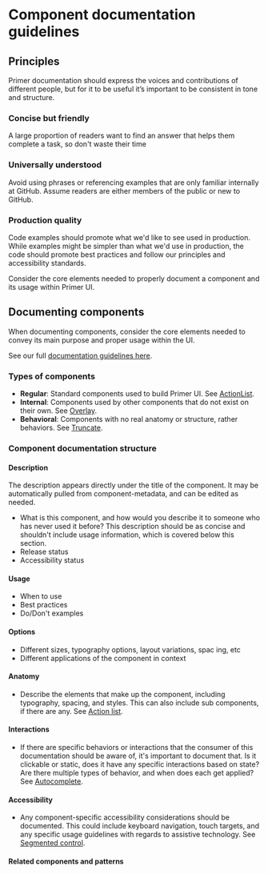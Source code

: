 # Component documentation guidelines

## Principles

Primer documentation should express the voices and contributions of different people, but for it to be useful it’s important to be consistent in tone and structure.

### Concise but friendly

A large proportion of readers want to find an answer that helps them complete a task, so don't waste their time

### Universally understood

Avoid using phrases or referencing examples that are only familiar internally at GitHub. Assume readers are either members of the public or new to GitHub.

### Production quality

Code examples should promote what we'd like to see used in production. While examples might be simpler than what we'd use in production, the code should promote best practices and follow our principles and accessibility standards.

Consider the core elements needed to properly document a component and its usage within Primer UI.

## Documenting components

When documenting components, consider the core elements needed to convey its main purpose and proper usage within the UI.

See our full [documentation guidelines here](https://primer.style/contribute/documentation/).

### Types of components

- **Regular**: Standard components used to build Primer UI. See [ActionList](/components/action-list).
- **Internal**: Components used by other components that do not exist on their own. See [Overlay](/../components/overlay).
- **Behavioral**: Components with no real anatomy or structure, rather behaviors. See [Truncate](/../components/truncate).

### Component documentation structure

#### Description

The description appears directly under the title of the component. It may be automatically pulled from component-metadata, and can be edited as needed.

- What is this component, and how would you describe it to someone who has never used it before? This description should be as concise and shouldn't include usage information, which is covered below this section.
- Release status
- Accessibility status

#### Usage

- When to use
- Best practices
- Do/Don't examples

#### Options

- Different sizes, typography options, layout variations, spac
  ing, etc
- Different applications of the component in context

#### Anatomy

- Describe the elements that make up the component, including typography, spacing, and styles. This can also include sub components, if there are any. See [Action list](/components/action-list#anatomy).

#### Interactions

- If there are specific behaviors or interactions that the consumer of this documentation should be aware of, it's important to document that. Is it clickable or static, does it have any specific interactions based on state? Are there multiple types of behavior, and when does each get applied? See [Autocomplete](/components/autocomplete#sort-and-filter-behavior).

#### Accessibility

- Any component-specific accessibility considerations should be documented. This could include keyboard navigation, touch targets, and any specific usage guidelines with regards to assistive technology. See [Segmented control](/components/segmented-control#accessibility).

#### Related components and patterns
